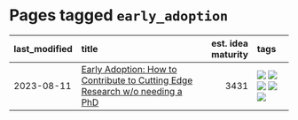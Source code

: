 # Pages tagged `early_adoption`

|last_modified|title|est. idea maturity|tags
|:---|:---|---:|:---|
|2023-08-11|[Early Adoption: How to Contribute to Cutting Edge Research w/o needing a PhD](../early_adoption_and_fomo.md)|3431|[![](https://img.shields.io/badge/tag-autobiographical-5fba1d)](../tags/autobiographical.md) [![](https://img.shields.io/badge/tag-career_advice-418eb4)](../tags/career_advice.md) [![](https://img.shields.io/badge/tag-early_adoption-a3de36)](../tags/early_adoption.md) [![](https://img.shields.io/badge/tag-mentoring-926797)](../tags/mentoring.md) [![](https://img.shields.io/badge/tag-reddit-e2ec85)](../tags/reddit.md)|